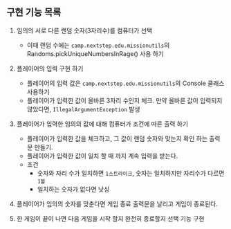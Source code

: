 ## 구현 기능 목록

1. 임의의 서로 다른 랜덤 숫자(3자리수)를 컴퓨터가 선택 
   - 이때 랜덤 수에는 `camp.nextstep.edu.missionutils`의 Randoms.pickUniqueNumbersInRage() 사용 하기
   

2. 플레이어의 입력 구현 하기
   - 플레이어의 입력 값은 `camp.nextstep.edu.missionutils`의 Console 클래스 사용하기
   - 플레이어가 입력한 값이 올바른 3자리 수인지 체크. 만약 올바른 값이 입력되지 않았다면, 
`IllegalArgumentException` 발생


3. 플레이어가 입력한 임의의 값에 대해 컴퓨터가 조건에 따른 출력 하기
    - 플레이어가 입력한 값을 체크하고, 그 값이 랜덤 숫자와 맞는지 확인 하는 출력문 만들기.
    - 플레이어가 입력한 값이 일치 할 때 까지 계속 입력을 받는다.
    - 조건 
      - 숫자와 자리 수가 일치하면 `1스트라이크`, 숫자는 일치하지만 자리수가 다르면 `1볼`
      - 일치하는 숫자가 없다면 낫싱


5. 플레이어가 임의의 숫자를 맞춘다면 게임 종료 출력문을 날리고 게임이 종료된다.


6. 한 게임이 끝이 나면 다음 게임을 시작 할지 완전히 종료할지 선택 기능 구현